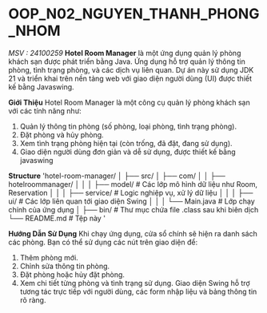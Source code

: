 # OOP_N02_NGUYEN_THANH_PHONG_NHOM
*MSV : 24100259*
**Hotel Room Manager** là một ứng dụng quản lý phòng khách sạn được phát triển bằng Java. 
Ứng dụng hỗ trợ quản lý thông tin phòng, tình trạng phòng, và các dịch vụ liên quan. 
Dự án này sử dụng JDK 21 và triển khai trên nền tảng web với giao diện người dùng (UI) được thiết kế bằng Javaswing.

**Giới Thiệu** 
Hotel Room Manager là một công cụ quản lý phòng khách sạn với các tính năng như:
1) Quản lý thông tin phòng (số phòng, loại phòng, tình trạng phòng).
2) Đặt phòng và hủy phòng.
3) Xem tình trạng phòng hiện tại (còn trống, đã đặt, đang sử dụng).
4) Giao diện người dùng đơn giản và dễ sử dụng, được thiết kế bằng javaswing

**Structure** 
'hotel-room-manager/
│
├── src/
│   ├── com/
│   │   ├── hotelroommanager/
│   │   │   ├── model/         # Các lớp mô hình dữ liệu như Room, Reservation
│   │   │   ├── service/       # Logic nghiệp vụ, xử lý dữ liệu
│   │   │   ├── ui/            # Các lớp liên quan tới giao diện Swing
│   │   │   └── Main.java      # Lớp chạy chính của ứng dụng
│
├── bin/                       # Thư mục chứa file .class sau khi biên dịch
└── README.md                  # Tệp này
'

**Hướng Dẫn Sử Dụng**
Khi chạy ứng dụng, cửa sổ chính sẽ hiện ra danh sách các phòng.
Bạn có thể sử dụng các nút trên giao diện để:
1) Thêm phòng mới.
2) Chỉnh sửa thông tin phòng.
3) Đặt phòng hoặc hủy đặt phòng.
4) Xem chi tiết từng phòng và tình trạng sử dụng.
Giao diện Swing hỗ trợ tương tác trực tiếp với người dùng, các form nhập liệu và bảng thông tin rõ ràng.
